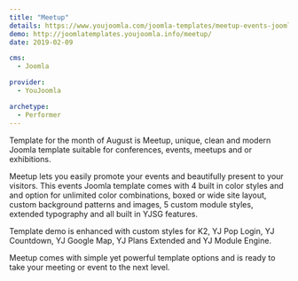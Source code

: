 ```yaml
---
title: "Meetup"
details: https://www.youjoomla.com/joomla-templates/meetup-events-joomla-template.html
demo: http://joomlatemplates.youjoomla.info/meetup/
date: 2019-02-09

cms: 
  - Joomla

provider:
  - YouJoomla

archetype:
  - Performer
--- 
```


Template for the month of August is Meetup, unique, clean and modern Joomla template suitable for conferences, events, meetups and or exhibitions.

Meetup lets you easily promote your events and beautifully present to your visitors. This events Joomla template comes with 4 built in color styles and and option for unlimited color combinations, boxed or wide site layout, custom background patterns and images, 5 custom module styles, extended typography and all built in YJSG features.

Template demo is enhanced with custom styles for K2, YJ Pop Login, YJ Countdown, YJ Google Map, YJ Plans Extended and YJ Module Engine.

Meetup comes with simple yet powerful template options and is ready to take your meeting or event to the next level.  
